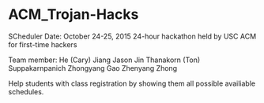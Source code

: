 # ACM_Trojan-Hacks
SCheduler <not completed>
Date: October 24-25, 2015
24-hour hackathon held by USC ACM for first-time hackers

Team member:
He (Cary) Jiang
Jason Jin
Thanakorn (Ton) Suppakarnpanich
Zhongyang Gao
Zhenyang Zhong

Help students with class registration by showing them all possible availiable schedules.
